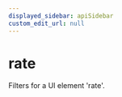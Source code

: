 ```yaml
---
displayed_sidebar: apiSidebar
custom_edit_url: null
---
```

# rate

Filters for a UI element 'rate'.

